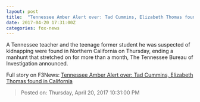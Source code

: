 ```yaml
---
layout: post
title:  "Tennessee Amber Alert over: Tad Cummins, Elizabeth Thomas found in California"
date: 2017-04-20 17:31:00Z
categories: fox-news
---
```


A Tennessee teacher and the teenage former student he was suspected of kidnapping were found in Northern California on Thursday, ending a manhunt that stretched on for more than a month, The Tennessee Bureau of Investigation announced.


Full story on F3News: [Tennessee Amber Alert over: Tad Cummins, Elizabeth Thomas found in California](http://www.f3nws.com/n/QMjWPD)

> Posted on: Thursday, April 20, 2017 10:31:00 PM
